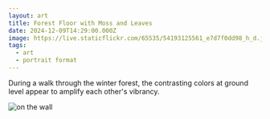```yaml
---
layout: art
title: Forest Floor with Moss and Leaves
date: 2024-12-09T14:29:00.000Z
image: https://live.staticflickr.com/65535/54193125561_e7d7f0dd98_h_d.jpg
tags:
  - art
  - portrait format
---
```

During a walk through the winter forest, the contrasting colors at ground level appear to amplify each other's vibrancy.

![on the wall](https://live.staticflickr.com/65535/54193740610_2149cd7cee_h_d.jpg "on the wall")
